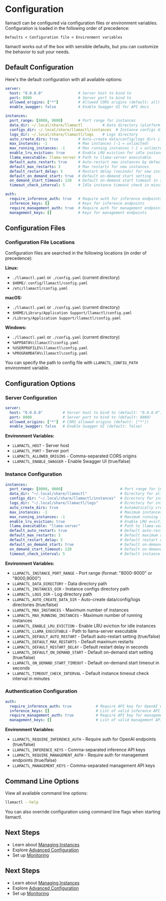 # Configuration

llamactl can be configured via configuration files or environment variables. Configuration is loaded in the following order of precedence:

```
Defaults < Configuration file < Environment variables
```

llamactl works out of the box with sensible defaults, but you can customize the behavior to suit your needs.

## Default Configuration

Here's the default configuration with all available options:

```yaml
server:
  host: "0.0.0.0"                # Server host to bind to
  port: 8080                     # Server port to bind to
  allowed_origins: ["*"]         # Allowed CORS origins (default: all)
  enable_swagger: false          # Enable Swagger UI for API docs

instances:
  port_range: [8000, 9000]       # Port range for instances
  data_dir: ~/.local/share/llamactl         # Data directory (platform-specific, see below)
  configs_dir: ~/.local/share/llamactl/instances  # Instance configs directory
  logs_dir: ~/.local/share/llamactl/logs    # Logs directory
  auto_create_dirs: true         # Auto-create data/config/logs dirs if missing
  max_instances: -1              # Max instances (-1 = unlimited)
  max_running_instances: -1      # Max running instances (-1 = unlimited)
  enable_lru_eviction: true      # Enable LRU eviction for idle instances
  llama_executable: llama-server # Path to llama-server executable
  default_auto_restart: true     # Auto-restart new instances by default
  default_max_restarts: 3        # Max restarts for new instances
  default_restart_delay: 5       # Restart delay (seconds) for new instances
  default_on_demand_start: true  # Default on-demand start setting
  on_demand_start_timeout: 120   # Default on-demand start timeout in seconds
  timeout_check_interval: 5      # Idle instance timeout check in minutes

auth:
  require_inference_auth: true   # Require auth for inference endpoints
  inference_keys: []             # Keys for inference endpoints
  require_management_auth: true  # Require auth for management endpoints
  management_keys: []            # Keys for management endpoints
```

## Configuration Files

### Configuration File Locations

Configuration files are searched in the following locations (in order of precedence):

**Linux:**
- `./llamactl.yaml` or `./config.yaml` (current directory)
- `$HOME/.config/llamactl/config.yaml`
- `/etc/llamactl/config.yaml`

**macOS:**
- `./llamactl.yaml` or `./config.yaml` (current directory)
- `$HOME/Library/Application Support/llamactl/config.yaml`
- `/Library/Application Support/llamactl/config.yaml`

**Windows:**
- `./llamactl.yaml` or `./config.yaml` (current directory)
- `%APPDATA%\llamactl\config.yaml`
- `%USERPROFILE%\llamactl\config.yaml`
- `%PROGRAMDATA%\llamactl\config.yaml`

You can specify the path to config file with `LLAMACTL_CONFIG_PATH` environment variable.

## Configuration Options

### Server Configuration

```yaml
server:
  host: "0.0.0.0"         # Server host to bind to (default: "0.0.0.0")
  port: 8080              # Server port to bind to (default: 8080)
  allowed_origins: ["*"]  # CORS allowed origins (default: ["*"])
  enable_swagger: false   # Enable Swagger UI (default: false)
```

**Environment Variables:**
- `LLAMACTL_HOST` - Server host
- `LLAMACTL_PORT` - Server port
- `LLAMACTL_ALLOWED_ORIGINS` - Comma-separated CORS origins
- `LLAMACTL_ENABLE_SWAGGER` - Enable Swagger UI (true/false)

### Instance Configuration

```yaml
instances:
  port_range: [8000, 9000]                          # Port range for instances (default: [8000, 9000])
  data_dir: "~/.local/share/llamactl"               # Directory for all llamactl data (default varies by OS)
  configs_dir: "~/.local/share/llamactl/instances"  # Directory for instance configs (default: data_dir/instances)
  logs_dir: "~/.local/share/llamactl/logs"          # Directory for instance logs (default: data_dir/logs)
  auto_create_dirs: true                            # Automatically create data/config/logs directories (default: true)
  max_instances: -1                                 # Maximum instances (-1 = unlimited)
  max_running_instances: -1                         # Maximum running instances (-1 = unlimited)
  enable_lru_eviction: true                         # Enable LRU eviction for idle instances
  llama_executable: "llama-server"                  # Path to llama-server executable
  default_auto_restart: true                        # Default auto-restart setting
  default_max_restarts: 3                           # Default maximum restart attempts
  default_restart_delay: 5                          # Default restart delay in seconds
  default_on_demand_start: true                     # Default on-demand start setting
  on_demand_start_timeout: 120                      # Default on-demand start timeout in seconds
  timeout_check_interval: 5                         # Default instance timeout check interval in minutes
```

**Environment Variables:**
- `LLAMACTL_INSTANCE_PORT_RANGE` - Port range (format: "8000-9000" or "8000,9000")
- `LLAMACTL_DATA_DIRECTORY` - Data directory path
- `LLAMACTL_INSTANCES_DIR` - Instance configs directory path
- `LLAMACTL_LOGS_DIR` - Log directory path
- `LLAMACTL_AUTO_CREATE_DATA_DIR` - Auto-create data/config/logs directories (true/false)
- `LLAMACTL_MAX_INSTANCES` - Maximum number of instances
- `LLAMACTL_MAX_RUNNING_INSTANCES` - Maximum number of running instances
- `LLAMACTL_ENABLE_LRU_EVICTION` - Enable LRU eviction for idle instances
- `LLAMACTL_LLAMA_EXECUTABLE` - Path to llama-server executable
- `LLAMACTL_DEFAULT_AUTO_RESTART` - Default auto-restart setting (true/false)
- `LLAMACTL_DEFAULT_MAX_RESTARTS` - Default maximum restarts
- `LLAMACTL_DEFAULT_RESTART_DELAY` - Default restart delay in seconds
- `LLAMACTL_DEFAULT_ON_DEMAND_START` - Default on-demand start setting (true/false)
- `LLAMACTL_ON_DEMAND_START_TIMEOUT` - Default on-demand start timeout in seconds
- `LLAMACTL_TIMEOUT_CHECK_INTERVAL` - Default instance timeout check interval in minutes

### Authentication Configuration

```yaml
auth:
  require_inference_auth: true           # Require API key for OpenAI endpoints (default: true)
  inference_keys: []                     # List of valid inference API keys
  require_management_auth: true          # Require API key for management endpoints (default: true)
  management_keys: []                    # List of valid management API keys
```

**Environment Variables:**
- `LLAMACTL_REQUIRE_INFERENCE_AUTH` - Require auth for OpenAI endpoints (true/false)
- `LLAMACTL_INFERENCE_KEYS` - Comma-separated inference API keys
- `LLAMACTL_REQUIRE_MANAGEMENT_AUTH` - Require auth for management endpoints (true/false)
- `LLAMACTL_MANAGEMENT_KEYS` - Comma-separated management API keys

## Command Line Options

View all available command line options:

```bash
llamactl --help
```

You can also override configuration using command line flags when starting llamactl.

## Next Steps

- Learn about [Managing Instances](../user-guide/managing-instances.md)
- Explore [Advanced Configuration](../advanced/monitoring.md)
- Set up [Monitoring](../advanced/monitoring.md)

## Next Steps

- Learn about [Managing Instances](../user-guide/managing-instances.md)
- Explore [Advanced Configuration](../advanced/monitoring.md)
- Set up [Monitoring](../advanced/monitoring.md)
